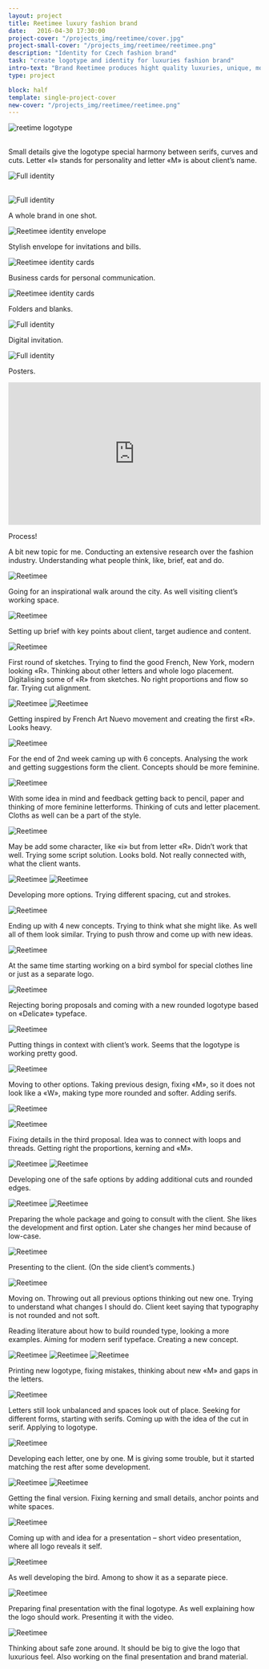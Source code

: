 ```yaml
---
layout: project
title: Reetimee luxury fashion brand
date:   2016-04-30 17:30:00
project-cover: "/projects_img/reetimee/cover.jpg"
project-small-cover: "/projects_img/reetimee/reetimee.png"
description: "Identity for Czech fashion brand"
task: "create logotype and identity for luxuries fashion brand"
intro-text: "Brand Reetimee produces hight quality luxuries, unique, modern clothes for women. One of the distinguishable features of dress and accessories is cuts on them. To express three main parts of the brand: feminine (Paris), urban (New York) and free-spirited guided person (nature) I designed a logo."
type: project

block: half
template: single-project-cover
new-cover: "/projects_img/reetimee/reetimee.png"
---
```



<span class="logo">![reetime logotype](/projects_img/reetimee/logo.svg)</span>

<br>
<span class="p-center">Small details give the logotype special harmony between serifs, curves and cuts. Letter «I» stands for personality and letter «M» is about client’s name.</span>


<span class="p900">![Full identity](/projects_img/reetimee/b-and-w.jpg)</span>
<br><br>

<span>![Full identity](/projects_img/reetimee/identityfull.jpg)</span>

<span class="p-center">A whole brand in one shot.</span>

<span class="p700">![Reetimee identity envelope](/projects_img/reetimee/envelope.jpg)</span>

<span class="p-center">Stylish envelope for invitations and bills.</span>

<span class="p700">![Reetimee identity cards](/projects_img/reetimee/b-cards.jpg)</span>

<span class="p-center">Business cards for personal communication.</span>

<span class="p700">![Reetimee identity cards](/projects_img/reetimee/bigfolders.jpg)</span>

<span class="p-center">Folders and blanks.</span>

<span class="p900">![Full identity](/projects_img/reetimee/invitation.jpg)</span>

<span class="p-center">Digital invitation.</span>

<span class="p900">![Full identity](/projects_img/reetimee/posters.jpg)</span>

<span class="p-center">Posters.</span>

<style>.embed-container { position: relative; padding-bottom: 56.25%; height: 0; overflow: hidden; max-width: 100%; } .embed-container iframe, .embed-container object, .embed-container embed { position: absolute; top: 0; left: 0; width: 100%; height: 100%; }</style><div class='embed-container'><iframe src='https://player.vimeo.com/video/127406442' frameborder='0' webkitAllowFullScreen mozallowfullscreen allowFullScreen></iframe></div>

Process!

A bit new topic for me. Conducting an extensive research over the fashion industry. Understanding what people think, like, brief, eat and do.

<span class="p600">![Reetimee](/projects_img/reetimee/fashion.jpg)</span>

Going for an inspirational walk around the city. As well visiting client’s working space.

<span class="p600">![Reetimee](/projects_img/reetimee/space.jpg)</span>

Setting up brief with key points about client, target audience and content.

<span class="p600">![Reetimee](/projects_img/reetimee/brief.jpg)</span>

First round of sketches. Trying to find the good French, New York, modern looking «R». Thinking about other letters and whole logo placement. Digitalising some of «R» from sketches. No right proportions and flow so far. Trying cut alignment.

<span class="p600">![Reetimee](/projects_img/reetimee/sketch_1.jpg)</span>
<span class="p600">![Reetimee](/projects_img/reetimee/sketch_2.jpg)</span>

Getting inspired by French Art Nuevo movement and creating the first «R». Looks heavy.

<span class="p600">![Reetimee](/projects_img/reetimee/sketch_3.jpg)</span>

For the end of 2nd week caming up with 6 concepts. Analysing the work and getting suggestions form the client. Concepts should be more feminine.

<span class="p600">![Reetimee](/projects_img/reetimee/comment_1.jpg)</span>

With some idea in mind and feedback getting back to pencil, paper and thinking of more feminine letterforms. Thinking of cuts and letter placement. Cloths as well can be a part of the style.

<span class="p600">![Reetimee](/projects_img/reetimee/sketch_4.jpg)</span>

May be add some character, like «i» but from letter «R». Didn’t work that well. Trying some script solution. Looks bold. Not really connected with, what the client wants.

<span class="p600">![Reetimee](/projects_img/reetimee/sketch_5.jpg)</span>
<span class="p600">![Reetimee](/projects_img/reetimee/sketch_6.jpg)</span>

Developing more options. Trying different spacing, cut and strokes.

<span class="p600">![Reetimee](/projects_img/reetimee/d_sketch_1.jpg)</span>

Ending up with 4 new concepts. Trying to think what she might like. As well all of them look similar. Trying to push throw and come up with new ideas.

<span class="p600">![Reetimee](/projects_img/reetimee/d_sketch_2.jpg)</span>

At the same time starting working on a bird symbol for special clothes line or just as a separate logo.

<span class="p600">![Reetimee](/projects_img/reetimee/d_sketch_3.jpg)</span>

Rejecting boring proposals and coming with a new rounded logotype based on «Delicate» typeface.

<span class="p600">![Reetimee](/projects_img/reetimee/d_sketch_4.jpg)</span>

Putting things in context with client’s work. Seems that the logotype is working pretty good.

<span class="p600">![Reetimee](/projects_img/reetimee/context_1.jpg)</span>

Moving to other options. Taking previous design, fixing «M», so it does not look like a «W», making type more rounded and softer. Adding serifs.

<span class="p600">![Reetimee](/projects_img/reetimee/d_sketch_6.jpg)</span>

<span class="p600">![Reetimee](/projects_img/reetimee/context_2.jpg)</span>

Fixing details in the third proposal. Idea was to connect with loops and threads. Getting right the proportions, kerning and «M».

<span class="p600">![Reetimee](/projects_img/reetimee/d_sketch_7.jpg)</span>
<span class="p600">![Reetimee](/projects_img/reetimee/context_3.jpg)</span>

Developing one of the safe options by adding additional cuts and rounded edges.

<span class="p600">![Reetimee](/projects_img/reetimee/d_sketch_8.jpg)</span>
<span class="p600">![Reetimee](/projects_img/reetimee/context_4.jpg)</span>

Preparing the whole package and going to consult with the client. She  likes the development and first option. Later she changes her mind because of low-case.

<span class="p600">![Reetimee](/projects_img/reetimee/pre-pre.jpg)</span>

Presenting to the client. (On the side client’s comments.)

<span class="p600">![Reetimee](/projects_img/reetimee/feedback.jpg)</span>

Moving on. Throwing out all previous options thinking out new one. Trying to understand what changes I should do. Client keet saying that typography is not rounded and not soft.

Reading literature about how to build rounded type, looking a more examples. Aiming for modern serif typeface. Creating a new concept.

<span class="p600">![Reetimee](/projects_img/reetimee/d_sketch_12.jpg)</span>
<span class="p600">![Reetimee](/projects_img/reetimee/sketch_8.jpg)</span>
<span class="p600">![Reetimee](/projects_img/reetimee/il.jpg)</span>

Printing new logotype, fixing mistakes, thinking about new «M» and gaps in the letters.

<span class="p600">![Reetimee](/projects_img/reetimee/sketch_13.jpg)</span>

Letters still look unbalanced and spaces look out of place. Seeking for different forms, starting with serifs. Coming up with the idea of the cut in serif. Applying to logotype.

<span class="p600">![Reetimee](/projects_img/reetimee/sketch_17.jpg)</span>

Developing each letter, one by one. M is giving some trouble, but it started matching the rest after some development.

<span class="p600">![Reetimee](/projects_img/reetimee/letters.jpg)</span>
<span class="p600">![Reetimee](/projects_img/reetimee/letters_2.jpg)</span>

Getting the final version. Fixing kerning and small details, anchor points and white spaces.

<span class="p600">![Reetimee](/projects_img/reetimee/logo_f.jpg)</span>

Coming up with and idea for a presentation – short video presentation, where all logo reveals it self.

<span class="p600">![Reetimee](/projects_img/reetimee/af.jpg)</span>

As well developing the bird. Among to show it as a separate piece.

<span class="p600">![Reetimee](/projects_img/reetimee/birds_f.jpg)</span>

Preparing final presentation with the final logotype. As well explaining how the logo should work. Presenting it with the video.

<span class="p600">![Reetimee](/projects_img/reetimee/final_pdf.png)</span>

Thinking about safe zone around. It should be big to give the logo that luxurious feel. Also working on the final presentation and brand material.